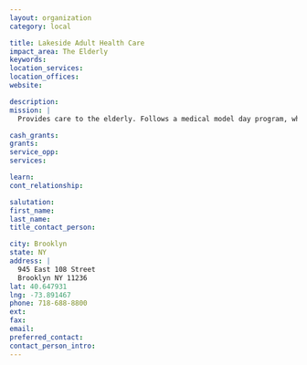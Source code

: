 ```yaml
---
layout: organization
category: local

title: Lakeside Adult Health Care
impact_area: The Elderly
keywords: 
location_services: 
location_offices: 
website: 

description: 
mission: |
  Provides care to the elderly. Follows a medical model day program, which is designed for persons with medical problems (including dementia) who may require one or more of the following services: monitoring, nursing care, social work, occupational therapy, physical therapy, nutritional counseling, or recreational therapy, in addition to socialization. As a result, they are significantly more expensive than social model adult day care. If the person with dementia appears to need medical model care, but does not have the income or assets to pay for it, talk to a social worker at the center about the eligibility requirements for Medicaid, which covers medical model adult day programs.

cash_grants: 
grants: 
service_opp: 
services: 

learn: 
cont_relationship: 

salutation: 
first_name: 
last_name: 
title_contact_person: 

city: Brooklyn
state: NY
address: |
  945 East 108 Street    
  Brooklyn NY 11236
lat: 40.647931
lng: -73.891467
phone: 718-688-8800
ext: 
fax: 
email: 
preferred_contact: 
contact_person_intro: 
---
```

